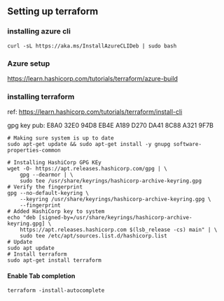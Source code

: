 ## Setting up terraform 

### installing azure cli

```shell
curl -sL https://aka.ms/InstallAzureCLIDeb | sudo bash
```

### Azure setup

https://learn.hashicorp.com/tutorials/terraform/azure-build


### installing terraform

ref: https://learn.hashicorp.com/tutorials/terraform/install-cli

gpg key pub: E8A0 32E0 94D8 EB4E A189 D270 DA41 8C88 A321 9F7B

```shell
# Making sure system is up to date
sudo apt-get update && sudo apt-get install -y gnupg software-properties-common

# Installing HashiCorp GPG KEy
wget -O- https://apt.releases.hashicorp.com/gpg | \
    gpg --dearmor | \
    sudo tee /usr/share/keyrings/hashicorp-archive-keyring.gpg
# Verify the fingerprint
gpg --no-default-keyring \
    --keyring /usr/share/keyrings/hashicorp-archive-keyring.gpg \
    --fingerprint
# Added HashiCorp key to system
echo "deb [signed-by=/usr/share/keyrings/hashicorp-archive-keyring.gpg] \
    https://apt.releases.hashicorp.com $(lsb_release -cs) main" | \
    sudo tee /etc/apt/sources.list.d/hashicorp.list
# Update
sudo apt update
# Install terraform
sudo apt-get install terraform
```

#### Enable Tab completion

```shell
terraform -install-autocomplete
```